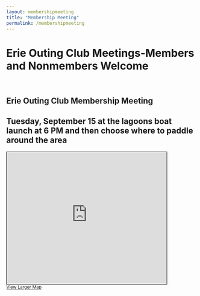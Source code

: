 ```yaml
---
layout: membershipmeeting
title: "Membership Meeting"
permalink: /membershipmeeting
---
```

 

# Erie Outing Club Meetings-Members and Nonmembers Welcome<br><br>   

## **Erie Outing Club Membership Meeting**<br>

## **Tuesday, September 15 at the lagoons boat launch at 6 PM and then choose where to paddle around the area**<br>

<iframe width="425" height="350" frameborder="0" scrolling="no" marginheight="0" marginwidth="0" src="https://www.openstreetmap.org/export/embed.html?bbox=-80.15504837036134%2C42.121654558645524%2C-80.04175186157228%2C42.18026063189925&amp;layer=mapnik&amp;marker=42.150964378097086%2C-80.0984001159668" style="border: 1px solid black"></iframe><br/><small><a href="https://www.openstreetmap.org/?mlat=42.1510&amp;mlon=-80.0984#map=14/42.1510/-80.0984&amp;layers=N">View Larger Map</a></small>
  
  
  

 







  

